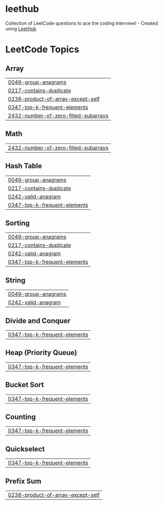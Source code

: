 # leethub
Collection of LeetCode questions to ace the coding interview! - Created using [LeetHub](https://github.com/QasimWani/LeetHub)

<!---LeetCode Topics Start-->
# LeetCode Topics
## Array
|  |
| ------- |
| [0049-group-anagrams](https://github.com/juliusg034/leethub/tree/master/0049-group-anagrams) |
| [0217-contains-duplicate](https://github.com/juliusg034/leethub/tree/master/0217-contains-duplicate) |
| [0238-product-of-array-except-self](https://github.com/juliusg034/leethub/tree/master/0238-product-of-array-except-self) |
| [0347-top-k-frequent-elements](https://github.com/juliusg034/leethub/tree/master/0347-top-k-frequent-elements) |
| [2432-number-of-zero-filled-subarrays](https://github.com/juliusg034/leethub/tree/master/2432-number-of-zero-filled-subarrays) |
## Math
|  |
| ------- |
| [2432-number-of-zero-filled-subarrays](https://github.com/juliusg034/leethub/tree/master/2432-number-of-zero-filled-subarrays) |
## Hash Table
|  |
| ------- |
| [0049-group-anagrams](https://github.com/juliusg034/leethub/tree/master/0049-group-anagrams) |
| [0217-contains-duplicate](https://github.com/juliusg034/leethub/tree/master/0217-contains-duplicate) |
| [0242-valid-anagram](https://github.com/juliusg034/leethub/tree/master/0242-valid-anagram) |
| [0347-top-k-frequent-elements](https://github.com/juliusg034/leethub/tree/master/0347-top-k-frequent-elements) |
## Sorting
|  |
| ------- |
| [0049-group-anagrams](https://github.com/juliusg034/leethub/tree/master/0049-group-anagrams) |
| [0217-contains-duplicate](https://github.com/juliusg034/leethub/tree/master/0217-contains-duplicate) |
| [0242-valid-anagram](https://github.com/juliusg034/leethub/tree/master/0242-valid-anagram) |
| [0347-top-k-frequent-elements](https://github.com/juliusg034/leethub/tree/master/0347-top-k-frequent-elements) |
## String
|  |
| ------- |
| [0049-group-anagrams](https://github.com/juliusg034/leethub/tree/master/0049-group-anagrams) |
| [0242-valid-anagram](https://github.com/juliusg034/leethub/tree/master/0242-valid-anagram) |
## Divide and Conquer
|  |
| ------- |
| [0347-top-k-frequent-elements](https://github.com/juliusg034/leethub/tree/master/0347-top-k-frequent-elements) |
## Heap (Priority Queue)
|  |
| ------- |
| [0347-top-k-frequent-elements](https://github.com/juliusg034/leethub/tree/master/0347-top-k-frequent-elements) |
## Bucket Sort
|  |
| ------- |
| [0347-top-k-frequent-elements](https://github.com/juliusg034/leethub/tree/master/0347-top-k-frequent-elements) |
## Counting
|  |
| ------- |
| [0347-top-k-frequent-elements](https://github.com/juliusg034/leethub/tree/master/0347-top-k-frequent-elements) |
## Quickselect
|  |
| ------- |
| [0347-top-k-frequent-elements](https://github.com/juliusg034/leethub/tree/master/0347-top-k-frequent-elements) |
## Prefix Sum
|  |
| ------- |
| [0238-product-of-array-except-self](https://github.com/juliusg034/leethub/tree/master/0238-product-of-array-except-self) |
<!---LeetCode Topics End-->